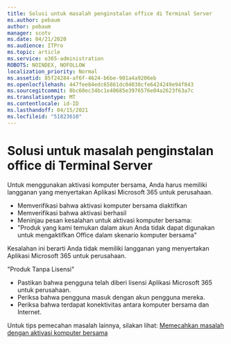 ```yaml
---
title: Solusi untuk masalah penginstalan office di Terminal Server
ms.author: pebaum
author: pebaum
manager: scotv
ms.date: 04/21/2020
ms.audience: ITPro
ms.topic: article
ms.service: o365-administration
ROBOTS: NOINDEX, NOFOLLOW
localization_priority: Normal
ms.assetid: 85f24284-af6f-4624-b6be-901a4a9206eb
ms.openlocfilehash: 447fee84edc65861dc04038cfe6424249e94f843
ms.sourcegitcommit: 8bc60ec34bc1e40685e3976576e04a2623f63a7c
ms.translationtype: MT
ms.contentlocale: id-ID
ms.lasthandoff: 04/15/2021
ms.locfileid: "51823610"
---
```

# <a name="solutions-for-issues-around-installing-office-on-a-terminal-server"></a>Solusi untuk masalah penginstalan office di Terminal Server

Untuk menggunakan aktivasi komputer bersama, Anda harus memiliki langganan yang menyertakan Aplikasi Microsoft 365 untuk perusahaan.
  
- Memverifikasi bahwa aktivasi komputer bersama diaktifkan
- Memverifikasi bahwa aktivasi berhasil
- Meninjau pesan kesalahan untuk aktivasi komputer bersama:
- "Produk yang kami temukan dalam akun Anda tidak dapat digunakan untuk mengaktifkan Office dalam skenario komputer bersama"
  
Kesalahan ini berarti Anda tidak memiliki langganan yang menyertakan Aplikasi Microsoft 365 untuk perusahaan.

"Produk Tanpa Lisensi"

- Pastikan bahwa pengguna telah diberi lisensi Aplikasi Microsoft 365 untuk perusahaan.
- Periksa bahwa pengguna masuk dengan akun pengguna mereka.
- Periksa bahwa terdapat konektivitas antara komputer bersama dan Internet.

Untuk tips pemecahan masalah lainnya, silakan lihat: [Memecahkan masalah dengan aktivasi komputer bersama](https://docs.microsoft.com/DeployOffice/troubleshoot-shared-computer-activation)